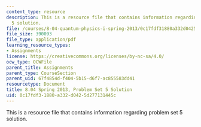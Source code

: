```yaml
---
content_type: resource
description: This is a resource file that contains information regarding problem set
  5 solution.
file: /courses/8-04-quantum-physics-i-spring-2013/0c17fdf31880a332d0425d277131445c_MIT8_04S13_ps5_sol.pdf
file_size: 390093
file_type: application/pdf
learning_resource_types:
- Assignments
license: https://creativecommons.org/licenses/by-nc-sa/4.0/
ocw_type: OCWFile
parent_title: Assignments
parent_type: CourseSection
parent_uid: 67f4854d-f404-5b15-d6f7-ac855583dd41
resourcetype: Document
title: 8.04 Spring 2013, Problem Set 5 Solution
uid: 0c17fdf3-1880-a332-d042-5d277131445c
---
```

This is a resource file that contains information regarding problem set 5 solution.